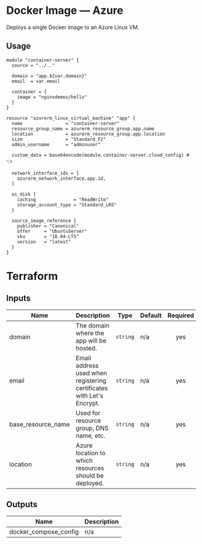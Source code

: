 # Docker Image — Azure

Deploys a single Docker image to an Azure Linux VM.

## Usage

```hcl
module "container-server" {
  source = "../.."

  domain = "app.${var.domain}"
  email  = var.email

  container = {
    image = "nginxdemos/hello"
  }
}

resource "azurerm_linux_virtual_machine" "app" {
  name                = "container-server"
  resource_group_name = azurerm_resource_group.app.name
  location            = azurerm_resource_group.app.location
  size                = "Standard_F2"
  admin_username      = "adminuser"

  custom_data = base64encode(module.container-server.cloud_config) # 👈

  network_interface_ids = [
    azurerm_network_interface.app.id,
  ]

  os_disk {
    caching              = "ReadWrite"
    storage_account_type = "Standard_LRS"
  }

  source_image_reference {
    publisher = "Canonical"
    offer     = "UbuntuServer"
    sku       = "18.04-LTS"
    version   = "latest"
  }
}

```

# Terraform

## Inputs

| Name               | Description                                                          | Type     | Default | Required |
| ------------------ | -------------------------------------------------------------------- | -------- | ------- | :------: |
| domain             | The domain where the app will be hosted.                             | `string` | n/a     |   yes    |
| email              | Email address used when registering certificates with Let's Encrypt. | `string` | n/a     |   yes    |
| base_resource_name | Used for resource group, DNS name, etc.                              | `string` | n/a     |   yes    |
| location           | Azure location to which resources should be deployed.                | `string` | n/a     |   yes    |

## Outputs

| Name                  | Description |
| --------------------- | ----------- |
| docker_compose_config | n/a         |

